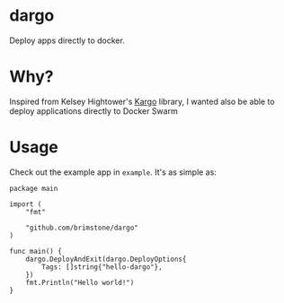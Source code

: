 dargo
=====
Deploy apps directly to docker.

Why?
====
Inspired from Kelsey Hightower's
[Kargo](https://github.com/kelseyhightower/kargo) library, I wanted also be able
to deploy applications directly to Docker Swarm

Usage
=====
Check out the example app in `example`. It's as simple as:
```
package main

import (
	"fmt"

	"github.com/brimstone/dargo"
)

func main() {
	dargo.DeployAndExit(dargo.DeployOptions{
		Tags: []string{"hello-dargo"},
	})
	fmt.Println("Hello world!")
}
```
